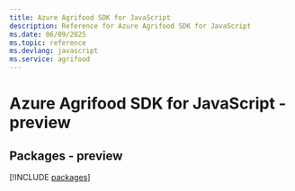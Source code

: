 ```yaml
---
title: Azure Agrifood SDK for JavaScript
description: Reference for Azure Agrifood SDK for JavaScript
ms.date: 06/09/2025
ms.topic: reference
ms.devlang: javascript
ms.service: agrifood
---
```

# Azure Agrifood SDK for JavaScript - preview
## Packages - preview
[!INCLUDE [packages](agrifood-index.md)]